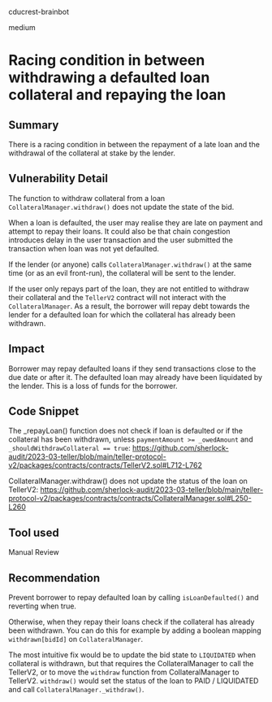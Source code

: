 cducrest-brainbot

medium

# Racing condition in between withdrawing a defaulted loan collateral and repaying the loan

## Summary

There is a racing condition in between the repayment of a late loan and the withdrawal of the collateral at stake by the lender.

## Vulnerability Detail

The function to withdraw collateral from a loan `CollateralManager.withdraw()` does not update the state of the bid.

When a loan is defaulted, the user may realise they are late on payment and attempt to repay their loans. It could also be that chain congestion introduces delay in the user transaction and the user submitted the transaction when loan was not yet defaulted.

If the lender (or anyone) calls `CollateralManager.withdraw()` at the same time (or as an evil front-run), the collateral will be sent to the lender.

If the user only repays part of the loan, they are not entitled to withdraw their collateral and the `TellerV2` contract will not interact with the `CollateralManager`. As a result, the borrower will repay debt towards the lender for a defaulted loan for which the collateral has already been withdrawn.

## Impact

Borrower may repay defaulted loans if they send transactions close to the due date or after it. The defaulted loan may already have been liquidated by the lender. This is a loss of funds for the borrower.

## Code Snippet

The _repayLoan() function does not check if loan is defaulted or if the collateral has been withdrawn, unless `paymentAmount >= _owedAmount` and `_shouldWithdrawCollateral == true`:
https://github.com/sherlock-audit/2023-03-teller/blob/main/teller-protocol-v2/packages/contracts/contracts/TellerV2.sol#L712-L762

CollateralManager.withdraw() does not update the status of the loan on TellerV2:
https://github.com/sherlock-audit/2023-03-teller/blob/main/teller-protocol-v2/packages/contracts/contracts/CollateralManager.sol#L250-L260

## Tool used

Manual Review

## Recommendation

Prevent borrower to repay defaulted loan by calling `isLoanDefaulted()` and reverting when true.

Otherwise, when they repay their loans check if the collateral has already been withdrawn. You can do this for example by adding a boolean mapping `withdrawn[bidId]` on `CollateralManager`.

The most intuitive fix would be to update the bid state to `LIQUIDATED` when collateral is withdrawn, but that requires the CollateralManager to call the TellerV2, or to move the `withdraw` function from CollateralManager to TellerV2. `withdraw()` would set the status of the loan to PAID / LIQUIDATED and call `CollateralManager._withdraw()`.